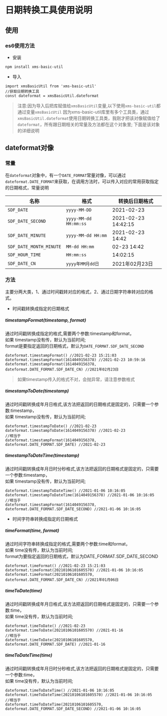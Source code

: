 # 日期转换工具使用说明

## 使用
### es6使用方法
- 安装
```
npm install xms-basic-util
```
- 导入
```
import xmsBasicUtil from 'xms-basic-util'
//获取日期转换工具
const dateformat = xmsBasicUtil.dateformat
```
>注意:因为导入后把库赋值给`xmsBasicUtil`变量,以下使用`xms-basic-util`都通过变量`xmsBasicUtil`
>因为xms-basic-util库里有多个工具类，通过`xmsBasicUtil.dateformat`使用日期转换工具类，我刚才把该对像赋值给了`dateformat`，所有跟日期相关的常量及方法都在这个对象里;
>下面是该对象的详细说明

## dateformat对像
### 常量
在`dateformat`对象中，有一个`DATE_FORMAT`常量对像，可以通过`dateformat.DATE_FORMAT`来获取，在调用方法时，可以传入对应的常用获取指定的日期格式，常量说明

| 名称              | 格式                           | 转换后日期格式                  |
| ----------------- | ------------------------------ | ------------------------ |
| `SDF_DATE`         | `yyyy-MM-DD`     | 2021-02-23 |
| `SDF_DATE_SECOND`       | `yyyy-MM-dd HH:mm:ss`                       | 2021-02-23 14:42:15 |
| `SDF_DATE_MINUTE` | `yyyy-MM-dd HH:mm`                   | 2021-02-23 14:42 |
| `SDF_DATE_MONTH_MINUTE`      | `MM-dd HH:mm`                  | 02-23 14:42 |
| `SDF_HOUR_TIME`        | `HH:mm:ss`                 | 14:02:15            |
| `SDF_DATE_CN`        | `yyyy年MM月dd日`           | 2021年02月23日   |
### 方法
主要分两大类，1、通过时间戳转对应的格式，2、通过日期字符串转对应的格式。
- 时间戳转换成指定的日期格式
##### timestampFormat(timestamp, format)
通过时间戳转换成指定的格式,需要两个参数:timestamp和format，<br/>
如果 timestamp没有传，默认为当前时间;<br/> 
format是要指定返回的日期格式，默认为`DATE_FORMAT.SDF_DATE_SECOND`
```
dateformat.timestampFormat() //2021-02-23 15:21:03
dateformat.timestampFormat(1614049156378) //2021-02-23 10:59:16
dateformat.timestampFormat(1614049156378, dateformat.DATE_FORMAT.SDF_DATE_CN) //2021年02月23日
```
>如果timestamp传入的格式不对，会抛异常，请注意参数格式


##### timestampToDate(timestamp)
通过时间戳转换成年月日格式,该方法把返回的日期格式是固定的，只需要一个参数:timestamp，<br/>
如果 timestamp没有传，默认为当前时间;
```
dateformat.timestampToDate() //2021-02-23
dateformat.timestampToDate(1614049156378) //2021-02-23
//相当于
dateformat.timestampFormat(1614049156378, dateformat.DATE_FORMAT.SDF_DATE) //2021-02-23
```

##### timestampToDateTime(timestamp)
通过时间戳转换成年月日时分秒格式,该方法把返回的日期格式是固定的，只需要一个参数:timestamp，<br/>
如果 timestamp没有传，默认为当前时间;
```
dateformat.timestampToDateTime() //2021-01-06 10:16:05
dateformat.timestampToDateTime(1614049156378) //2021-01-06 10:16:05
//相当于
dateformat.timestampFormat(1614049156378, dateformat.DATE_FORMAT.SDF_DATE_SECOND) //2021-01-06 10:16:05
```

- 时间字符串转换成指定的日期格式
##### timeFormat(time, format)
通过时间字符串转换成指定的格式,需要两个参数:time和format，<br/>
如果 time没有传，默认为当前时间;<br/> 
format为要指定返回的日期格式，默认为DATE_FORMAT.SDF_DATE_SECOND
```
dateformat.timeFormat() //2021-02-23 15:21:03
dateformat.timeFormat(20210106101605570) //2021-01-06 10:16:05
dateformat.timeFormat(20210106101605570, dateformat.DATE_FORMAT.SDF_DATE_CN) //2021年01月06日
```

##### timeToDate(time)
通过时间戳转换成年月日格式,该方法把返回的日期格式是固定的，只需要一个参数:time，<br/>
如果 time没有传，默认为当前时间;
```
dateformat.timeToDate() //2021-02-23
dateformat.timeToDate(20210106101605570) //2021-01-16
//相当于
dateformat.timeToDate(20210106101605570, dateformat.DATE_FORMAT.SDF_DATE) //2021-01-16
```

##### timeToDateTime(time)
通过时间戳转换成年月日时分秒格式,该方法把返回的日期格式是固定的，只需要一个参数:time，<br/>
如果 time没有传，默认为当前时间;
```
dateformat.timeToDateTime() //2021-01-06 10:16:05
dateformat.timeToDateTime(20210106101605570) //2021-01-06 10:16:05
//相当于
dateformat.timeToDateTime(20210106101605570, dateformat.DATE_FORMAT.SDF_DATE_SECOND) //2021-01-06 10:16:05
```